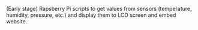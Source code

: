 (Early stage)
Rapsberry Pi scripts to get values from sensors (temperature, humidity, pressure, etc.) and display them to LCD screen and embed website.